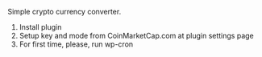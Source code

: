 Simple crypto currency converter. 

1. Install plugin
2. Setup key and mode from CoinMarketCap.com at plugin settings page
3. For first time, please, run wp-cron

